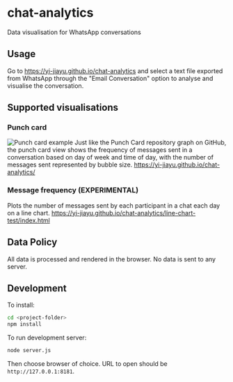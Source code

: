 # chat-analytics
Data visualisation for WhatsApp conversations

## Usage
Go to https://yi-jiayu.github.io/chat-analytics and select a text file exported from WhatsApp
through the "Email Conversation" option to analyse and visualise the conversation.

## Supported visualisations

### Punch card
![Punch card example](http://yi-jiayu.github.io/chat-analytics/media/punch-card.png)
Just like the Punch Card repository graph on GitHub, the punch card view shows the frequency
of messages sent in a conversation based on day of week and time of day, with the number of
messages sent represented by bubble size.
https://yi-jiayu.github.io/chat-analytics/

### Message frequency (EXPERIMENTAL)
Plots the number of messages sent by each participant in a chat each day on a line chart.
https://yi-jiayu.github.io/chat-analytics/line-chart-test/index.html

## Data Policy
All data is processed and rendered in the browser. No data is sent to any server.

## Development
To install:
```bash
cd <project-folder>
npm install
```

To run development server:
```bash
node server.js
```
Then choose browser of choice.
URL to open should be `http://127.0.0.1:8181`.
